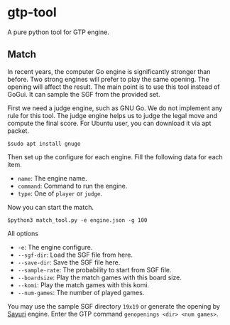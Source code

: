 # gtp-tool

A pure python tool for GTP engine.

## Match

In recent years, the computer Go engine is significantly stronger than before. Two strong engines will prefer to play the same opening. The opening will affect the result. The main point is to use this tool instead of GoGui. It can sample the SGF from the provided set.

First we need a judge engine, such as GNU Go. We do not implement any rule for this tool. The judge engine helps us to judge the legal move and compute the final score. For Ubuntu user, you can download it via apt packet.

```
$sudo apt install gnugo
```

Then set up the configure for each engine. Fill the following data for each item.

* ```name```: The engine name.
* ```command```: Command to run the engine.
* ```type```: One of ```player``` or ```judge```.

Now you can start the match.

```
$python3 match_tool.py -e engine.json -g 100
```

All options

* ```-e```: The engine configure.
* ```--sgf-dir```: Load the SGF file from here.
* ```--save-dir```: Save the SGF file here.
* ```--sample-rate```: The probability to start from SGF file.
* ```--boardsize```: Play the match games with this board size.
* ```--komi```: Play the match games with this komi.
* ```--num-games```: The number of played games.

You may use the sample SGF directory ```19x19``` or generate the opening by [Sayuri](https://github.com/CGLemon/Sayuri) engine. Enter the GTP command ```genopenings <dir> <num games>```.
